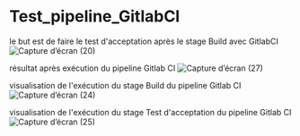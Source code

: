 # Test_pipeline_GitlabCI 
le but est de faire le test d'acceptation après le stage Build avec GitlabCI 
![Capture d’écran (20)](https://github.com/mikimihia/Test_pipeline_GitlabCI/assets/44511981/3dbc5b1b-17e4-4fae-a1c4-3d24f31b6008)

résultat après exécution du pipeline Gitlab CI
![Capture d’écran (27)](https://github.com/mikimihia/Test_pipeline_GitlabCI/assets/44511981/d07e4da5-eb80-4a63-96d3-60408bdc187b)

visualisation de l'exécution du stage Build du pipeline Gitlab CI 
![Capture d’écran (24)](https://github.com/mikimihia/Test_pipeline_GitlabCI/assets/44511981/16f4df57-dc35-4840-9dc0-661794464f64)

visualisation de l'exécution du stage Test d'acceptation du pipeline Gitlab CI 
![Capture d’écran (25)](https://github.com/mikimihia/Test_pipeline_GitlabCI/assets/44511981/03e7ec6d-a071-4e0e-b85d-67689fbb03ec)

 
